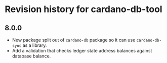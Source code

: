 # Revision history for cardano-db-tool

## 8.0.0
* New package split out of `cardano-db` package so it can use `cardano-db-sync` as a library.
* Add a validation that checks ledger state address balances against database balance.
